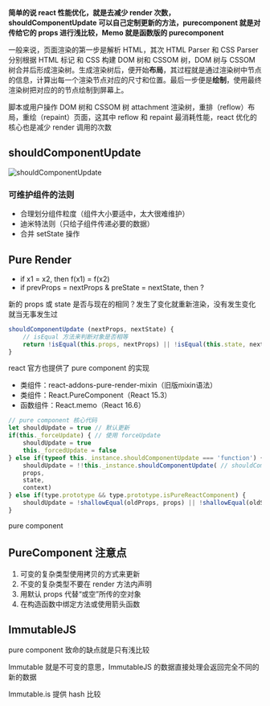 **简单的说 react 性能优化，就是去减少 render 次数，shouldComponentUpdate 可以自己定制更新的方法，purecomponent 就是对传给它的 props 进行浅比较，Memo 就是函数版的 purecomponent** 



一般来说，页面渲染的第一步是解析 HTML，其次 HTML Parser 和 CSS Parser 分别根据 HTML 标记 和 CSS 构建 DOM 树和 CSSOM 树，DOM 树与 CSSOM 树合并后形成渲染树。生成渲染树后，便开始**布局**，其过程就是通过渲染树中节点的信息，计算出每一个渲染节点对应的尺寸和位置。最后一步便是**绘制**，使用最终渲染树把对应的的节点绘制到屏幕上。

脚本或用户操作 DOM 树和 CSSOM 树 attachment 渲染树，重排（reflow）布局，重绘（repaint）页面，这其中 reflow 和 repaint 最消耗性能，react 优化的核心也是减少 render 调用的次数

## shouldComponentUpdate

![shouldComponentUpdate](https://i.loli.net/2019/01/14/5c3c80763930d.png)

### 可维护组件的法则

- 合理划分组件粒度（组件大小要适中，太大很难维护）
- 迪米特法则（只给子组件传递必要的数据）
- 合并 setState 操作

## Pure Render

- if x1 = x2, then f(x1) = f(x2)
- if prevProps = nextProps & preState = nextState, then ?

新的 props 或 state 是否与现在的相同？发生了变化就重新渲染，没有发生变化就当无事发生过

```js
shouldComponentUpdate (nextProps, nextState) {
    // isEqual 方法来判断对象是否相等
    return !isEqual(this.props, nextProps) || !isEqual(this.state, nextState)
}
```

react 官方也提供了 pure component 的实现

- 类组件：react-addons-pure-render-mixin（旧版mixin语法）
- 类组件：React.PureComponent（React 15.3）
- 函数组件：React.memo（React 16.6）

```js
// pure component 核心代码
let shouldUpdate = true // 默认更新
if(this._forceUpdate) { // 使用 forceUpdate
    shouldUpdate = true
    this._forcedUpdate = false
} else if(typeof this._instance.shouldComponentUpdate === 'function') {
    shouldUpdate = !!this._instance.shouldComponentUpdate( // shouldComponentUpdate 可以重写
    props,
    state,
    context)
} else if(type.prototype && type.prototype.isPureReactComponent) {
    shouldUpdate = !shallowEqual(oldProps, props) || !shallowEqual(oldState, state) // 浅比较
}
```

pure component 

## PureComponent 注意点

1. 可变的复杂类型使用拷贝的方式来更新
2. 不变的复杂类型不要在 render 方法内声明
3. 用默认 props 代替“或空”所传的空对象
4. 在构造函数中绑定方法或使用箭头函数

## ImmutableJS

pure component 致命的缺点就是只有浅比较

Immutable 就是不可变的意思，ImmutableJS 的数据直接处理会返回完全不同的新的数据

Immutable.is 提供 hash 比较